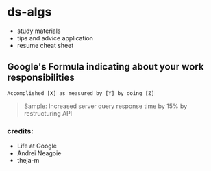 # ds-algs
- study materials
- tips and advice application
- resume cheat sheet

## Google's Formula indicating about your work responsibilities
`Accomplished [X] as measured by [Y] by doing [Z]`

> Sample: Increased server query response time by 15% by restructuring API


### credits:
- Life at Google
- Andrei Neagoie
- theja-m